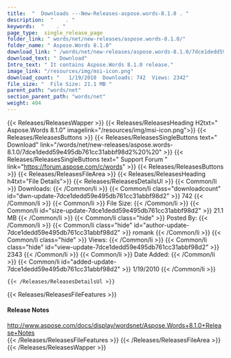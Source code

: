 ```yaml
---
title:  "  Downloads ---New-Releases-aspose.words-8.1.0 . " 
description:  "    . " 
keywords:  "    . " 
page_type:  single_release_page
folder_link: " words/net/new-releases/aspose.words-8.1.0/"
folder_name: " Aspose.Words 8.1.0"
download_link: " /words/net/new-releases/aspose.words-8.1.0/7dce1dedd59e495db761cc31abbf98d2"
download_text: " Download"
Intro_text: " It contains Aspose.Words 8.1.0 release."
image_link: "/resources/img/msi-icon.png"
download_count: "   1/19/2010  Downloads: 742  Views: 2342"
file_size: "  File Size: 21.1 MB "
parent_path: "words/net"
section_parent_path: "words/net"
weight: 404
---
```


{{< Releases/ReleasesWapper >}}
  {{< Releases/ReleasesHeading H2txt=" Aspose.Words 8.1.0" imagelink="/resources/img/msi-icon.png">}}
  {{< Releases/ReleasesButtons >}}
    {{< Releases/ReleasesSingleButtons text=" Download" link="/words/net/new-releases/aspose.words-8.1.0/7dce1dedd59e495db761cc31abbf98d2%20%20" >}}
    {{< Releases/ReleasesSingleButtons text=" Support Forum " link="https://forum.aspose.com/c/words" >}}
  {{< Releases/ReleasesButtons >}}
  {{< Releases/ReleasesFileArea >}}
    {{< Releases/ReleasesHeading h4txt="File Details">}}
    {{< Releases/ReleasesDetailsUl >}}
            {{< Common/li  >}} Downloads: {{< /Common/li >}} 
      {{< Common/li class="downloadcount" id="dwn-update-7dce1dedd59e495db761cc31abbf98d2" >}} 742 {{< /Common/li >}} 
      {{< Common/li  >}} File Size: {{< /Common/li >}} 
      {{< Common/li id="size-update-7dce1dedd59e495db761cc31abbf98d2" >}} 21.1 MB {{< /Common/li >}} 
      {{< Common/li  class="hide" >}} Posted By: {{< /Common/li >}} 
      {{< Common/li class="hide" id="author-update-7dce1dedd59e495db761cc31abbf98d2" >}} romank {{< /Common/li >}} 
      {{< Common/li class="hide"  >}} Views: {{< /Common/li >}} 
      {{< Common/li class="hide" id="view-update-7dce1dedd59e495db761cc31abbf98d2" >}} 2343 {{< /Common/li >}} 
      {{< Common/li  >}} Date Added: {{< /Common/li >}} 
      {{< Common/li id="added-update-7dce1dedd59e495db761cc31abbf98d2" >}} 1/19/2010 {{< /Common/li >}} 

    {{< /Releases/ReleasesDetailsUl >}}

  {{< Releases/ReleasesFileFeatures >}}
      <h4>Release Notes</h4><div><a href="http://www.aspose.com/docs/display/wordsnet/Aspose.Words+8.1.0+Release+Notes">http://www.aspose.com/docs/display/wordsnet/Aspose.Words+8.1.0+Release+Notes</a></div>
  {{< /Releases/ReleasesFileFeatures >}}
 {{< /Releases/ReleasesFileArea >}}
{{< /Releases/ReleasesWapper >}}


